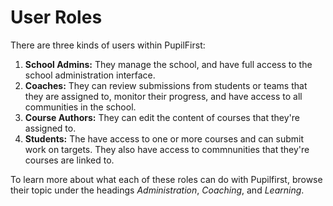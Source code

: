 # User Roles

There are three kinds of users within PupilFirst:

1. **School Admins:** They manage the school, and have full access to the school administration interface.
2. **Coaches:** They can review submissions from students or teams that they are assigned to, monitor their progress, and have access to all communities in the school.
3. **Course Authors:** They can edit the content of courses that they're assigned to.
4. **Students:** The have access to one or more courses and can submit work on targets. They also have access to commnunities that they're courses are linked to.

To learn more about what each of these roles can do with Pupilfirst, browse their topic under the headings _Administration_, _Coaching_, and _Learning_.
